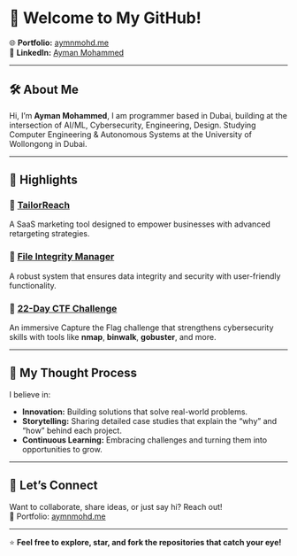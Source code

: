 # 👋 Welcome to My GitHub!  

🌐 **Portfolio:** [aymnmohd.me](https://aymnmohd.me/)  
💼 **LinkedIn:** [Ayman Mohammed](https://www.linkedin.com/in/aymn-mohd/)  

---

## 🛠️ About Me  

Hi, I’m **Ayman Mohammed**, I am programmer based in Dubai, building at the intersection of AI/ML, Cybersecurity, Engineering, Design. Studying Computer Engineering & Autonomous Systems at the University of Wollongong in Dubai.

---

## 🚀 Highlights  

### 🔹 [TailorReach](#)  
A SaaS marketing tool designed to empower businesses with advanced retargeting strategies.  

### 🔹 [File Integrity Manager](#)  
A robust system that ensures data integrity and security with user-friendly functionality.  

### 🔹 [22-Day CTF Challenge](https://ctf.aymnmohd.tech/picoctf-2023)  
An immersive Capture the Flag challenge that strengthens cybersecurity skills with tools like **nmap**, **binwalk**, **gobuster**, and more.  

---

## 🧠 My Thought Process  

I believe in:  
- **Innovation:** Building solutions that solve real-world problems.  
- **Storytelling:** Sharing detailed case studies that explain the “why” and “how” behind each project.  
- **Continuous Learning:** Embracing challenges and turning them into opportunities to grow.  

---

## 🌟 Let’s Connect  

Want to collaborate, share ideas, or just say hi? Reach out!  
🔗 Portfolio: [aymnmohd.me](https://aymnmohd.me/)  

---

⭐ **Feel free to explore, star, and fork the repositories that catch your eye!**  
